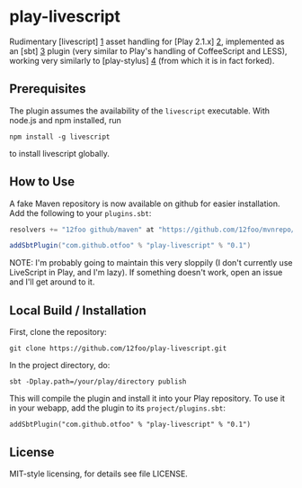 play-livescript
===============

Rudimentary [livescript] [1] asset handling for [Play 2.1.x] [2], implemented as an [sbt] [3]
plugin (very similar to Play's handling of CoffeeScript and LESS), working very similarly to [play-stylus] [4] (from which it is in fact forked).

Prerequisites
-------------

The plugin assumes the availability of the `livescript` executable. With
node.js and npm installed, run

    npm install -g livescript

to install livescript globally.

How to Use
----------

A fake Maven repository is now available on github for easier installation. Add the following to your `plugins.sbt`:

```scala
resolvers += "12foo github/maven" at "https://github.com/12foo/mvnrepo/raw/master/releases/"

addSbtPlugin("com.github.otfoo" % "play-livescript" % "0.1")
```

NOTE: I'm probably going to maintain this very sloppily (I don't currently use LiveScript in Play, and I'm lazy).
If something doesn't work, open an issue and I'll get around to it.

Local Build / Installation
--------------------------

First, clone the repository:

    git clone https://github.com/12foo/play-livescript.git

In the project directory, do:

    sbt -Dplay.path=/your/play/directory publish

This will compile the plugin and install it into your Play repository. To use it in your webapp, add the plugin to its `project/plugins.sbt`:

    addSbtPlugin("com.github.otfoo" % "play-livescript" % "0.1")


License
-------

MIT-style licensing, for details see file LICENSE.

[1]: http://learnboost.github.com/stylus/
[2]: http://www.playframework.org/
[3]: https://github.com/harrah/xsbt
[4]: https://github.com/patiencelabs/play-stylus
